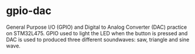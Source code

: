 # gpio-dac
General Purpose I/O (GPIO) and Digital to Analog Converter (DAC) practice on STM32L475. GPIO used to light the LED when the button is pressed and DAC is used to produced three different soundwaves: saw, triangle and sine wave.
